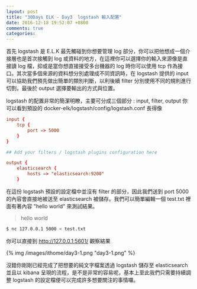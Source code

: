 ```yaml
---
layout: post
title: "30Days ELK - Day3  logstash 輸入配置"
date: 2016-12-18 19:52:07 +0800
comments: true
categories: 
---
```



首先 logstash 是 E.L.K 最先觸碰到你想要管理 log 部分，你可以把他想成一個介接層也是首次接觸到 log 或資料的地方，在這裡你可以選擇你的輸入來源像是直接讀 log 檔，抑或是當你想直接接受多台機器的 log 時你可以使用 tcp 作為接口。其次當多個來源的資料想分別處理成不同資訊時，在 logstash 提供的 input 可以協助我們預先做出簡單的類別判斷，以利後續 filter 分別使用不同的規則進行切割，最後於 output 選擇要輸出的方式與位置。

logstash 的配置非常的簡潔明瞭，主要可分成三個部分 : input, filter, output
你可以看到預設的 docker-elk/logstash/config/logstash.conf 長得像

```toml
input {
    tcp {
        port => 5000
    }
}

## Add your filters / logstash plugins configuration here

output {
    elasticsearch {
        hosts => "elasticsearch:9200"
    }
```

在這份 logstash 預設的設定檔中並沒有 filter 的部分，因此我們送到 port 5000 的內容會直接地被送至 elasticsearch 被儲存。我們可以簡單編輯一個 test.txt 裡面有著內容 "hello world" 來測試結果。

>hello world

```bash
$ nc 127.0.0.1 5000 < test.txt
```

你可以直接到 http://127.0.0.1:5601/ 觀察結果

{% img /images/ithome/day3-1.png "day3-1.png" %}

沒錯你剛剛已經完成了把想要的純文字檔案透過 logstash 儲存至 elasticsearch 並且以 kibana 呈現的流程，是不是非常的容易呢，基本上至此我們只需要持續調整 logstash 的設定檔便可以完成許多想要關注的事情囉。